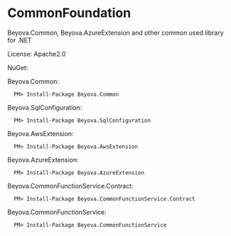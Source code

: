 # CommonFoundation
Beyova.Common, Beyova.AzureExtension and other common used library for .NET

License: Apache2.0

NuGet: 

Beyova.Common: 
```
  PM> Install-Package Beyova.Common
```

Beyova.SqlConfiguration: 
```
  PM> Install-Package Beyova.SqlConfiguration
```

Beyova.AwsExtension: 
```
  PM> Install-Package Beyova.AwsExtension
```

Beyova.AzureExtension: 
```
  PM> Install-Package Beyova.AzureExtension
```

Beyova.CommonFunctionService.Contract: 
```
  PM> Install-Package Beyova.CommonFunctionService.Contract
```

Beyova.CommonFunctionService: 
```
  PM> Install-Package Beyova.CommonFunctionService
```

